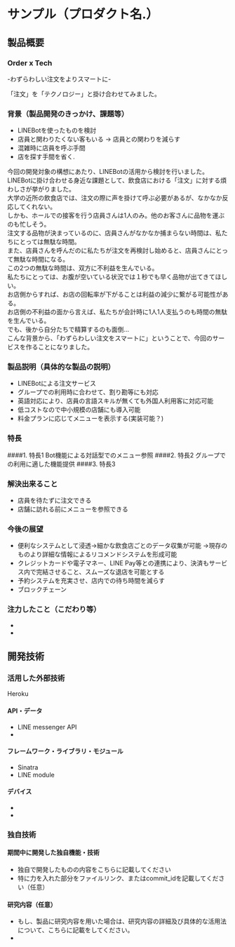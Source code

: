 # サンプル（プロダクト名.）
## 製品概要
### Order x Tech

-わずらわしい注文をよりスマートに-

「注文」を「テクノロジー」と掛け合わせてみました。

### 背景（製品開発のきっかけ、課題等）
* LINEBotを使ったものを検討
* 店員と関わりたくない客もいる → 店員との関わりを減らす
* 混雑時に店員を呼ぶ手間
* 店を探す手間を省く.

今回の開発対象の構想にあたり、LINEBotの活用から検討を行いました。  
LINEBotに掛け合わせる身近な課題として、飲食店における「注文」に対する煩わしさが挙がりました。  
大学の近所の飲食店では、注文の際に声を掛けて呼ぶ必要があるが、なかなか反応してくれない。  
しかも、ホールでの接客を行う店員さんは1人のみ。他のお客さんに品物を運ぶのも忙しそう。  
注文する品物が決まっているのに、店員さんがなかなか捕まらない時間は、私たちにとっては無駄な時間。  
また、店員さんを呼んだのに私たちが注文を再検討し始めると、店員さんにとって無駄な時間になる。  
この2つの無駄な時間は、双方に不利益を生んでいる。  
私たちにとっては、お腹が空いている状況では１秒でも早く品物が出てきてほしい。  
お店側からすれば、お店の回転率が下がることは利益の減少に繋がる可能性がある。  
お店側の不利益の面から言えば、私たちが会計時に1人1人支払うのも時間の無駄を生んでいる。  
でも、後から自分たちで精算するのも面倒…  
こんな背景から、「わずらわしい注文をスマートに」ということで、今回のサービスを作ることになりました。  

### 製品説明（具体的な製品の説明）
* LINEBotによる注文サービス
* グループでの利用時に合わせて、割り勘等にも対応
* 英語対応により、店員の言語スキルが無くても外国人利用客に対応可能
* 低コストなので中小規模の店舗にも導入可能
* 料金プランに応じてメニューを表示する(実装可能？)
### 特長

####1. 特長1
Bot機能による対話型でのメニュー参照
####2. 特長2
グループでの利用に適した機能提供
####3. 特長3

### 解決出来ること
* 店員を待たずに注文できる
* 店舗に訪れる前にメニューを参照できる
### 今後の展望
* 便利なシステムとして浸透→細かな飲食店ごとのデータ収集が可能
→現存のものより詳細な情報によるリコメンドシステムを形成可能
* クレジットカードや電子マネー、LINE Pay等との連携により、決済もサービス内で完結させること、スムーズな退店を可能とする
* 予約システムを充実させ、店内での待ち時間を減らす
* ブロックチェーン

### 注力したこと（こだわり等）
* 
* 

## 開発技術
### 活用した外部技術
Heroku
#### API・データ
* LINE messenger API
* 

#### フレームワーク・ライブラリ・モジュール
* Sinatra
* LINE module

#### デバイス
* 
* 

### 独自技術
#### 期間中に開発した独自機能・技術
* 独自で開発したものの内容をこちらに記載してください
* 特に力を入れた部分をファイルリンク、またはcommit_idを記載してください（任意）

#### 研究内容（任意）
* もし、製品に研究内容を用いた場合は、研究内容の詳細及び具体的な活用法について、こちらに記載をしてください。
* 
